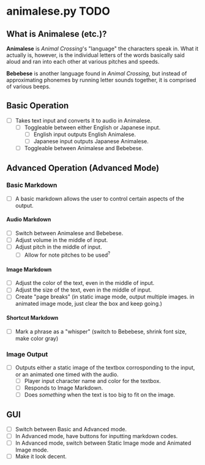 # animalese.py TODO

## What is Animalese (etc.)?
**Animalese** is *Animal Crossing*'s "language" the characters speak in. What it actually is, however, is the individual letters of the words basically said aloud and ran into each other at various pitches and speeds.

**Bebebese** is another language found in *Animal Crossing*, but instead of approximating phonemes by running letter sounds together, it is comprised of various beeps.

## Basic Operation
- [ ] Takes text input and converts it to audio in Animalese.
  - [ ] Toggleable between either English or Japanese input.
    - [ ] English input outputs English Animalese.
    - [ ] Japanese input outputs Japanese Animalese.
  - [ ] Toggleable between Animalese and Bebebese.

## Advanced Operation (Advanced Mode)
### Basic Markdown
- [ ] A basic markdown allows the user to control certain aspects of the output.
#### Audio Markdown
- [ ] Switch between Animalese and Bebebese.
- [ ] Adjust volume in the middle of input.
- [ ] Adjust pitch in the middle of input.
  - [ ] Allow for note pitches to be used<sup>?</sup>
#### Image Markdown
- [ ] Adjust the color of the text, even in the middle of input.
- [ ] Adjust the size of the text, even in the middle of input.
- [ ] Create "page breaks" (in static image mode, output multiple images. in animated image mode, just clear the box and keep going.)
#### Shortcut Markdown
- [ ] Mark a phrase as a "whisper" (switch to Bebebese, shrink font size, make color gray)
### Image Output
- [ ] Outputs either a static image of the textbox corrosponding to the input, or an animated one timed with the audio.
  - [ ] Player input character name and color for the textbox.
  - [ ] Responds to Image Markdown.
  - [ ] Does *something* when the text is too big to fit on the image.

## GUI
- [ ] Switch between Basic and Advanced mode.
- [ ] In Advanced mode, have buttons for inputting markdown codes.
- [ ] In Advanced mode, switch between Static Image mode and Animated Image mode.
- [ ] Make it look decent.